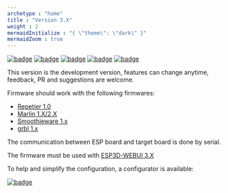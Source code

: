 ```yaml
---
archetype : "home"
title : "Version 3.X"
weight : 2
mermaidInitialize : "{ \"theme\": \"dark\" }"
mermaidZoom : true
---
```


[![badge](https://img.shields.io/badge/ESP3D-3.X_alpha-red?style=plastic&logo=github)](https://github.com/luc-github/ESP3D/tree/3.0)
[![badge](https://img.shields.io/github/commit-activity/y/luc-github/ESP3D/3.0?style=plastic)](https://github.com/luc-github/ESP3D/tree/3.0)
[![badge](https://img.shields.io/github/last-commit/luc-github/ESP3D/3.0?style=plastic)](https://github.com/luc-github/ESP3D/tree/3.0)
[![badge](https://github.com/luc-github/ESP3D/workflows/build-ci/badge.svg)](https://github.com/luc-github/ESP3D/actions/workflows/build.yml)
[![badge](https://img.shields.io/discord/752822148795596940?color=blue&label=discord-esp3d&logo=discord)](https://discord.gg/Z4ujTwE)  

This version is the development version, features can change anytime, feedback, PR and suggestions are welcome.

Firmware should work with the following firmwares: 

* [Repetier 1.0](https://www.repetier.com/documentation/repetier-firmware/)
* [Marlin 1.X/2.X](https://marlinfw.org/)
* [Smoothieware 1.x](https://smoothieware.org/)
* [grbl 1.x](https://github.com/gnea/grbl) 

The communication between ESP board and target board is done by serial. 

The firmware must be used with [ESP3D-WEBUI 3.X](/esp3d-webui/v3.x/)

To help and simplify the configuration, a configurator is available:  

[![badge](https://img.shields.io/badge/ESP3D-Configurator-red?plastic&logo=preact)](https://luc-github.github.io/)


